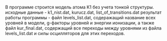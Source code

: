 В программе строится модель атома K1 без учета тонкой структуры.
исходные данные - k1_nist.dat, kurucz.dat, list_of_transitions.dat
результат работы программы - файл levels_list.dat, содеражащий название всех уровней в модели, g-факторы уровней и энергии ионизации, а также файл kur_final.dat, содержащий все переходы между уровнями из файла levels_list.dat и силы осцилляторов для этих переходов.

